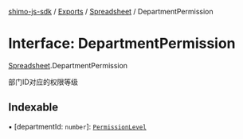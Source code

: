 [shimo-js-sdk](/README.md) / [Exports](/modules.md) / [Spreadsheet](/modules/Spreadsheet.md) / DepartmentPermission

# Interface: DepartmentPermission

[Spreadsheet](/modules/Spreadsheet.md).DepartmentPermission

部门ID对应的权限等级

## Indexable

▪ [departmentId: `number`]: [`PermissionLevel`](/modules/Spreadsheet.md#permissionlevel)
